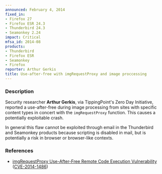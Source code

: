 ```yaml
---
announced: February 4, 2014
fixed_in:
- Firefox 27
- Firefox ESR 24.3
- Thunderbird 24.3
- Seamonkey 2.24
impact: Critical
mfsa_id: 2014-08
products:
- Thunderbird
- Firefox ESR
- Seamonkey
- Firefox
reporter: Arthur Gerkis
title: Use-after-free with imgRequestProxy and image proccessing
---
```


<h3>Description</h3>

<p>Security researcher <strong>Arthur Gerkis</strong>, via TippingPoint's Zero
Day Initiative, reported a use-after-free during image processing from sites
with specific content types in concert with the <code>imgRequestProxy</code>
function. This causes a potentially exploitable crash. 
</p>

<p class="note">In general this flaw cannot be exploited through email in the
Thunderbird and Seamonkey products because scripting is disabled in mail, but is
potentially a risk in browser or browser-like contexts.</p>

<h3>References</h3>

<ul>
  <li><a href="https://bugzilla.mozilla.org/show_bug.cgi?id=942164">
       imgRequestProxy Use-After-Free Remote Code Execution Vulnerability </a>
(<a href="http://cve.mitre.org/cgi-bin/cvename.cgi?name=CVE-2014-1486" class="ex-ref">CVE-2014-1486</a>)</li>
</ul>



